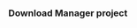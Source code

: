 ### Download Manager project


<p align = 'center', height = "200px" , width = "400px"> 

<img src = " ">

</p>
